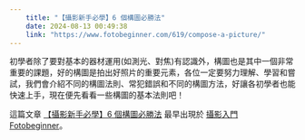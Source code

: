 ```yaml
---
    title: "【攝影新手必學】6 個構圖必勝法"
    date: 2024-08-13 00:49:38
    link: "https://www.fotobeginner.com/619/compose-a-picture/"
---
```


<p>初學者除了要對基本的器材運用(如測光、對焦)有認識外，構圖也是其中一個非常重要的課題，好的構圖是拍出好照片的重要元素，各位一定要努力理解、學習和嘗試，我們會介紹不同的構圖法則、常犯錯誤和不同的構圖方法，好讓各初學者也能快速上手，現在便先看看一些構圖的基本法則吧！</p>
<p>這篇文章 <a href="https://www.fotobeginner.com/619/compose-a-picture/">【攝影新手必學】6 個構圖必勝法</a> 最早出現於 <a href="https://www.fotobeginner.com">攝影入門 Fotobeginner</a>。</p>
